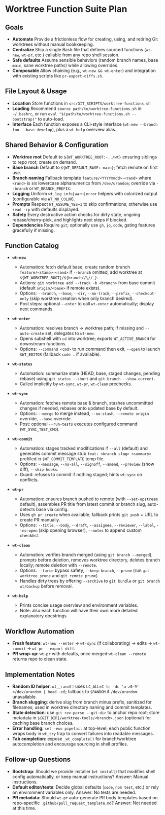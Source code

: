 # Worktree Function Suite Plan

## Goals
- **Automate** Provide a frictionless flow for creating, using, and retiring Git worktrees without manual bookkeeping.
- **Centralize** Ship a single Bash file that defines sourced functions (`wt-new`, `wt-pr`, etc.) callable from any repo shell session.
- **Safe defaults** Assume sensible behaviors (random branch names, base `main`, sane worktree paths) while allowing overrides.
- **Composable** Allow chaining (e.g., `wt-new && wt-enter`) and integration with existing scripts like `pr-export-diffs.sh`.

## File Layout & Usage
- **Location** Store functions in `src/GIT_SCRIPTS/worktree-functions.sh`
- **Loading** Recommend `source path/to/worktree-functions.sh` in `~/.bashrc`, or run `eval "$(path/to/worktree-functions.sh --bootstrap)"` to auto-load.
- **Interface** Each function exposes a CLI-style interface (`wt-new --branch foo --base develop`), plus a `wt help` overview alias.

## Shared Behavior & Configuration
- **Worktree root** Default to `${WT_WORKTREE_ROOT:-../wt}` ensuring siblings to repo root; create on demand.
- **Base branch** Default to `${WT_DEFAULT_BASE:-main}`; fetch remote on first use.
- **Branch naming** Fallback template `feature/<YYYYmmdd>-<rand>` where `<rand>` is six lowercase alphanumerics from `/dev/urandom`; override via `--branch` or `WT_BRANCH_PREFIX`.
- **Logging** Uniform `wt_log info|warn|error` helpers with colorized output (configurable via `WT_NO_COLOR`).
- **Prompts** Respect `WT_ASSUME_YES=1` to skip confirmations; otherwise use `read -rp` with defaults displayed.
- **Safety** Every destructive action checks for dirty state, ongoing rebase/cherry-pick, and highlights next steps if blocked.
- **Dependencies** Require `git`; optionally use `gh`, `jq`, `code`, gating features gracefully if missing.

## Function Catalog
- **`wt-new`**
  - Automation: fetch default base, create random branch `feature/<stamp>-<rand>` if `--branch` omitted, add worktree at `${WT_WORKTREE_ROOT}/${branch//\//_}`.
  - Actions: `git worktree add --track -b <branch>` from base commit (default `origin/<base>` if remote exists).
  - Options: `--branch`, `--base`, `--dir`, `--no-track`, `--prefix`, `--checkout-only` (skip worktree creation when only branch desired).
  - Post steps: optional `--enter` to call `wt-enter` automatically; display next commands.

- **`wt-enter`**
  - Automation: resolves branch → worktree path; if missing and `--auto-create` set, delegates to `wt-new`.
  - Opens subshell with `cd` into worktree; exports `WT_ACTIVE_BRANCH` for downstream functions.
  - Options: `--command <cmd>` to run command then exit, `--open` to launch `$WT_EDITOR` (fallback `code .` if available).

- **`wt-status`**
  - Automation: summarize state (HEAD, base, staged changes, pending rebase) using `git status --short` and `git branch --show-current`.
  - Called implicitly by `wt-sync`, `wt-pr`, `wt-clean` prechecks.

- **`wt-sync`**
  - Automation: fetches remote base & branch, stashes uncommitted changes if needed, rebases onto updated base by default.
  - Options: `--merge` to merge instead, `--no-stash`, `--remote origin` override, `--base` override.
  - Post: optional `--run-tests` executes configured command (`WT_SYNC_TEST_CMD`).

- **`wt-commit`**
  - Automation: stages tracked modifications if `--all` (default) and generates commit message stub `feat: <branch slug> <summary>` prefilled in `$WT_COMMIT_TEMPLATE` temp file.
  - Options: `--message`, `--no-all`, `--signoff`, `--amend`, `--preview` (show diff), `--skip-hooks`.
  - Guard: refuses to commit if nothing staged; hints `wt-sync` on conflicts.

- **`wt-pr`**
  - Automation: ensures branch pushed to remote (with `--set-upstream` default), assembles PR title from latest commit or branch slug, auto-detects base via config.
  - Uses `gh pr create` when available; fallback prints `git push` + URL to create PR manually.
  - Options: `--title`, `--body`, `--draft`, `--assignee`, `--reviewer`, `--label`, `--no-open` (skip opening browser), `--notes` to append custom checklist.

- **`wt-clean`**
  - Automation: verifies branch merged (using `git branch --merged`), prompts before deletion, removes worktree directory, deletes branch locally; remote deletion with `--remote`.
  - Options: `--force` bypass safety, `--keep-branch`, `--prune` (run `git worktree prune` and `git remote prune`).
  - Handles dirty trees by offering `--archive` to `git bundle` or `git branch wt/backup` before removal.

- **`wt-help`**
  - Prints concise usage overview and environment variables.
  - Note: also each function will have their own more detailed explanatory docstrings

## Workflow Automation
- **Fresh feature**: `wt-new --enter` → `wt-sync` (if collaborating) → edits → `wt-commit` → `wt-pr --export-diff`.
- **PR wrap-up**: `wt-pr` with defaults, once merged `wt-clean --remote` returns repo to clean state.

## Implementation Notes
- **Random ID helper**: `wt__rand()` uses `LC_ALL=C tr -dc 'a-z0-9' </dev/urandom | head -c6`; fallback to `$RANDOM` if `/dev/urandom` unavailable.
- **Branch slugging**: derive slug from branch minus prefix, sanitized for filenames; used in worktree directory naming and commit templates.
- **State detection**: use `git rev-parse --git-dir` to anchor repo root; store metadata in `${GIT_DIR}/worktree-tools/<branch>.json` (optional) for caching base branch choices.
- **Error handling**: `set -euo pipefail` at top-level; each public function wraps body in `wt_try` trap to convert failures into readable messages.
- **Tab completion**: expose `_wt_complete()` for branch/worktree autocompletion and encourage sourcing in shell profiles.

## Follow-up Questions
- **Bootstrap**: Should we provide installer (`wt install`) that modifies shell config automatically, or keep manual instructions? Answer: Manual instructions.
- **Default editor/tests**: Decide global defaults (`code`, `npm test`, etc.) or rely on environment variables only. Answer: No tests are needed.
- **PR metadata**: Should `wt-pr` auto-generate PR body templates based on repo-specific `.github/pull_request_template.md`? Answer: Not needed at this time.
